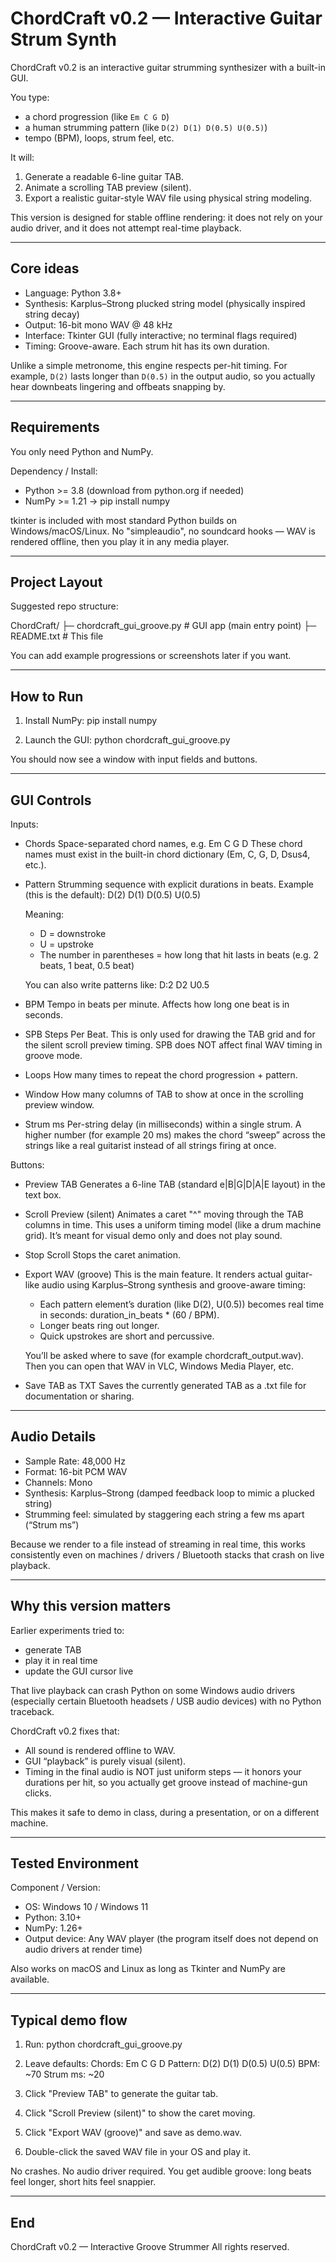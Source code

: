 # ChordCraft v0.2 — Interactive Guitar Strum Synth

ChordCraft v0.2 is an interactive guitar strumming synthesizer with a built-in GUI.

You type:
- a chord progression (like `Em C G D`)
- a human strumming pattern (like `D(2) D(1) D(0.5) U(0.5)`)
- tempo (BPM), loops, strum feel, etc.

It will:
1. Generate a readable 6-line guitar TAB.
2. Animate a scrolling TAB preview (silent).
3. Export a realistic guitar-style WAV file using physical string modeling.

This version is designed for stable offline rendering:
it does not rely on your audio driver, and it does not attempt real-time playback.

------------------------------------------------------------
Core ideas
------------------------------------------------------------

- Language: Python 3.8+
- Synthesis: Karplus–Strong plucked string model (physically inspired string decay)
- Output: 16-bit mono WAV @ 48 kHz
- Interface: Tkinter GUI (fully interactive; no terminal flags required)
- Timing: Groove-aware. Each strum hit has its own duration.

Unlike a simple metronome, this engine respects per-hit timing.
For example, `D(2)` lasts longer than `D(0.5)` in the output audio, so you actually hear downbeats lingering and offbeats snapping by.

------------------------------------------------------------
Requirements
------------------------------------------------------------

You only need Python and NumPy.

Dependency / Install:
- Python >= 3.8  (download from python.org if needed)
- NumPy >= 1.21  ->  pip install numpy

tkinter is included with most standard Python builds on Windows/macOS/Linux.
No "simpleaudio", no soundcard hooks — WAV is rendered offline, then you play it in any media player.

------------------------------------------------------------
Project Layout
------------------------------------------------------------

Suggested repo structure:

ChordCraft/
├─ chordcraft_gui_groove.py   # GUI app (main entry point)
├─ README.txt                 # This file

You can add example progressions or screenshots later if you want.

------------------------------------------------------------
How to Run
------------------------------------------------------------

1. Install NumPy:
   pip install numpy

2. Launch the GUI:
   python chordcraft_gui_groove.py

You should now see a window with input fields and buttons.

------------------------------------------------------------
GUI Controls
------------------------------------------------------------

Inputs:

- Chords
  Space-separated chord names, e.g.
  Em C G D
  These chord names must exist in the built-in chord dictionary (Em, C, G, D, Dsus4, etc.).

- Pattern
  Strumming sequence with explicit durations in beats.
  Example (this is the default):
  D(2) D(1) D(0.5) U(0.5)

  Meaning:
  - D = downstroke
  - U = upstroke
  - The number in parentheses = how long that hit lasts in beats
    (e.g. 2 beats, 1 beat, 0.5 beat)

  You can also write patterns like:
  D:2
  D2
  U0.5

- BPM
  Tempo in beats per minute. Affects how long one beat is in seconds.

- SPB
  Steps Per Beat.
  This is only used for drawing the TAB grid and for the silent scroll preview timing.
  SPB does NOT affect final WAV timing in groove mode.

- Loops
  How many times to repeat the chord progression + pattern.

- Window
  How many columns of TAB to show at once in the scrolling preview window.

- Strum ms
  Per-string delay (in milliseconds) within a single strum.
  A higher number (for example 20 ms) makes the chord “sweep” across the strings like a real guitarist instead of all strings firing at once.

Buttons:

- Preview TAB
  Generates a 6-line TAB (standard e|B|G|D|A|E layout) in the text box.

- Scroll Preview (silent)
  Animates a caret "^" moving through the TAB columns in time.
  This uses a uniform timing model (like a drum machine grid).
  It’s meant for visual demo only and does not play sound.

- Stop Scroll
  Stops the caret animation.

- Export WAV (groove)
  This is the main feature.
  It renders actual guitar-like audio using Karplus–Strong synthesis and groove-aware timing:
  - Each pattern element’s duration (like D(2), U(0.5))
    becomes real time in seconds: duration_in_beats * (60 / BPM).
  - Longer beats ring out longer.
  - Quick upstrokes are short and percussive.

  You’ll be asked where to save (for example chordcraft_output.wav).
  Then you can open that WAV in VLC, Windows Media Player, etc.

- Save TAB as TXT
  Saves the currently generated TAB as a .txt file for documentation or sharing.

------------------------------------------------------------
Audio Details
------------------------------------------------------------

- Sample Rate: 48,000 Hz
- Format: 16-bit PCM WAV
- Channels: Mono
- Synthesis: Karplus–Strong (damped feedback loop to mimic a plucked string)
- Strumming feel: simulated by staggering each string a few ms apart (“Strum ms”)

Because we render to a file instead of streaming in real time, this works consistently even on machines / drivers / Bluetooth stacks that crash on live playback.

------------------------------------------------------------
Why this version matters
------------------------------------------------------------

Earlier experiments tried to:
- generate TAB
- play it in real time
- update the GUI cursor live

That live playback can crash Python on some Windows audio drivers (especially certain Bluetooth headsets / USB audio devices) with no Python traceback.

ChordCraft v0.2 fixes that:
- All sound is rendered offline to WAV.
- GUI “playback” is purely visual (silent).
- Timing in the final audio is NOT just uniform steps — it honors your durations per hit, so you actually get groove instead of machine-gun clicks.

This makes it safe to demo in class, during a presentation, or on a different machine.

------------------------------------------------------------
Tested Environment
------------------------------------------------------------

Component / Version:
- OS: Windows 10 / Windows 11
- Python: 3.10+
- NumPy: 1.26+
- Output device: Any WAV player (the program itself does not depend on audio drivers at render time)

Also works on macOS and Linux as long as Tkinter and NumPy are available.

------------------------------------------------------------
Typical demo flow
------------------------------------------------------------

1. Run:
   python chordcraft_gui_groove.py

2. Leave defaults:
   Chords: Em C G D
   Pattern: D(2) D(1) D(0.5) U(0.5)
   BPM: ~70
   Strum ms: ~20

3. Click "Preview TAB" to generate the guitar tab.

4. Click "Scroll Preview (silent)" to show the caret moving.

5. Click "Export WAV (groove)" and save as demo.wav.

6. Double-click the saved WAV file in your OS and play it.

No crashes. No audio driver required. You get audible groove: long beats feel longer, short hits feel snappier.

------------------------------------------------------------
End
------------------------------------------------------------

ChordCraft v0.2 — Interactive Groove Strummer
All rights reserved.
